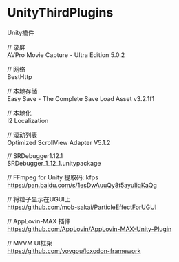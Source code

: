 # UnityThirdPlugins
Unity插件

// 录屏  
AVPro Movie Capture - Ultra Edition 5.0.2

// 网络  
BestHttp

// 本地存储  
Easy Save - The Complete Save Load Asset v3.2.1f1

// 本地化  
I2 Localization

// 滚动列表  
Optimized ScrollView Adapter V5.1.2

// SRDebugger1.12.1  
SRDebugger_1_12_1.unitypackage

// FFmpeg for Unity  提取码: kfps  
https://pan.baidu.com/s/1esDwAuuQy8t5ayuIiqKaQg

// 将粒子显示在UGUI上  
https://github.com/mob-sakai/ParticleEffectForUGUI

// AppLovin-MAX 插件  
https://github.com/AppLovin/AppLovin-MAX-Unity-Plugin

// MVVM UI框架  
https://github.com/vovgou/loxodon-framework

